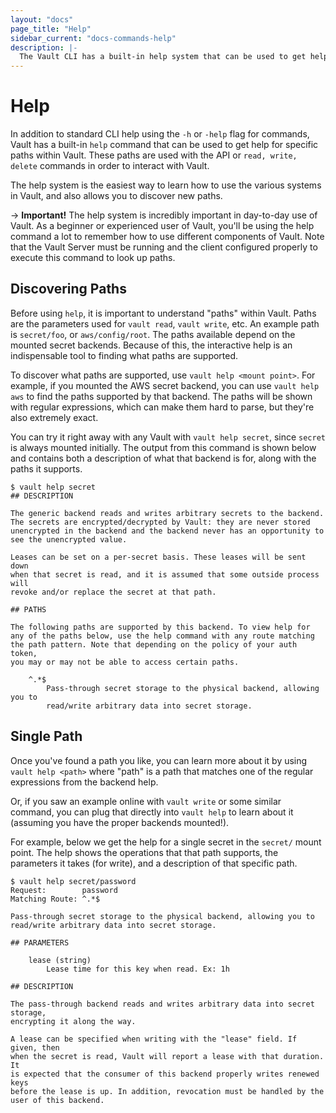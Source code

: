 ```yaml
---
layout: "docs"
page_title: "Help"
sidebar_current: "docs-commands-help"
description: |-
  The Vault CLI has a built-in help system that can be used to get help for not only the CLI itself, but also any paths that the CLI can be used with within Vault.
---
```


# Help

In addition to standard CLI help using the `-h` or `-help` flag for
commands, Vault has a built-in `help` command that can be used to get
help for specific paths within Vault. These paths are used with the
API or `read, write, delete` commands in order to interact with Vault.

The help system is the easiest way to learn how to use the various systems
in Vault, and also allows you to discover new paths.

-> **Important!** The help system is incredibly important in day-to-day
use of Vault. As a beginner or experienced user of Vault, you'll be using
the help command a lot to remember how to use different components of
Vault. Note that the Vault Server must be running and the client configured
properly to execute this command to look up paths. 

## Discovering Paths

Before using `help`, it is important to understand "paths" within Vault.
Paths are the parameters used for `vault read`, `vault write`, etc. An
example path is `secret/foo`, or `aws/config/root`. The paths available
depend on the mounted secret backends. Because of this, the interactive
help is an indispensable tool to finding what paths are supported.

To discover what paths are supported, use `vault help <mount point>`.
For example, if you mounted the AWS secret backend, you can use
`vault help aws` to find the paths supported by that backend. The paths
will be shown with regular expressions, which can make them hard to
parse, but they're also extremely exact.

You can try it right away with any Vault with `vault help secret`, since
`secret` is always mounted initially. The output from this command is shown
below and contains both a description of what that backend is for, along with
the paths it supports.

```
$ vault help secret
## DESCRIPTION

The generic backend reads and writes arbitrary secrets to the backend.
The secrets are encrypted/decrypted by Vault: they are never stored
unencrypted in the backend and the backend never has an opportunity to
see the unencrypted value.

Leases can be set on a per-secret basis. These leases will be sent down
when that secret is read, and it is assumed that some outside process will
revoke and/or replace the secret at that path.

## PATHS

The following paths are supported by this backend. To view help for
any of the paths below, use the help command with any route matching
the path pattern. Note that depending on the policy of your auth token,
you may or may not be able to access certain paths.

    ^.*$
        Pass-through secret storage to the physical backend, allowing you to
        read/write arbitrary data into secret storage.
```

## Single Path

Once you've found a path you like, you can learn more about it by
using `vault help <path>` where "path" is a path that matches one of the
regular expressions from the backend help.

Or, if you saw an example online with `vault write` or some similar
command, you can plug that directly into `vault help` to learn about it
(assuming you have the proper backends mounted!).

For example, below we get the help for a single secret in the `secret/`
mount point. The help shows the operations that that path supports, the
parameters it takes (for write), and a description of that specific path.

```
$ vault help secret/password
Request:        password
Matching Route: ^.*$

Pass-through secret storage to the physical backend, allowing you to
read/write arbitrary data into secret storage.

## PARAMETERS

    lease (string)
        Lease time for this key when read. Ex: 1h

## DESCRIPTION

The pass-through backend reads and writes arbitrary data into secret storage,
encrypting it along the way.

A lease can be specified when writing with the "lease" field. If given, then
when the secret is read, Vault will report a lease with that duration. It
is expected that the consumer of this backend properly writes renewed keys
before the lease is up. In addition, revocation must be handled by the
user of this backend.
```
